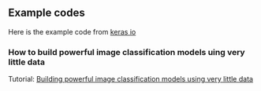 ## Example codes
Here is the example code from [keras io](https://keras.io)


### How to build powerful image classification models uing very little data

Tutorial: [Building powerful image classification models using very little data](https://blog.keras.io/building-powerful-image-classification-models-using-very-little-data.html)

